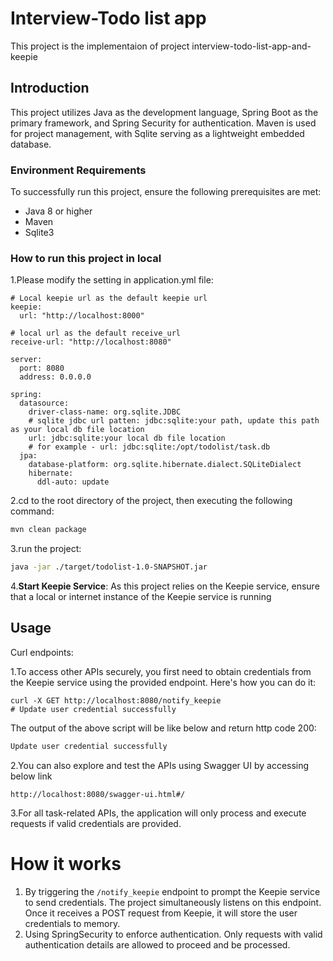 Interview-Todo list app 
=============

This project is the implementaion of project interview-todo-list-app-and-keepie



Introduction
------------

This project utilizes Java as the development language, Spring Boot as the primary framework, and Spring Security for authentication. Maven is used for project management, with Sqlite serving as a lightweight embedded database.

### Environment Requirements

To successfully run this project, ensure the following prerequisites are met:

- Java 8 or higher
- Maven 
- Sqlite3

### How to run this project in local

1.Please modify the setting in application.yml file:

```shell
# Local keepie url as the default keepie url
keepie:
  url: "http://localhost:8000"

# local url as the default receive_url
receive-url: "http://localhost:8080"

server:
  port: 8080
  address: 0.0.0.0

spring:
  datasource:
    driver-class-name: org.sqlite.JDBC
    # sqlite jdbc url patten: jdbc:sqlite:your path, update this path as your local db file location
    url: jdbc:sqlite:your local db file location
    # for example - url: jdbc:sqlite:/opt/todolist/task.db
  jpa:
    database-platform: org.sqlite.hibernate.dialect.SQLiteDialect
    hibernate:
      ddl-auto: update
```



2.cd to the root directory of the project, then executing the following command:

```sh
mvn clean package
```

3.run the project:

```sh
java -jar ./target/todolist-1.0-SNAPSHOT.jar
```

4.**Start Keepie Service**: As this project relies on the Keepie service, ensure that a local or internet instance of the Keepie service is running

Usage
-----

Curl endpoints:

1.To access other APIs securely, you first need to obtain credentials from the Keepie service using the provided endpoint. Here's how you can do it:

```shell
curl -X GET http://localhost:8080/notify_keepie
# Update user credential successfully
```

The output of the above script will be like below and return http code 200:

```sh
Update user credential successfully
```

2.You can also explore and test the APIs using Swagger UI by accessing below link

``http://localhost:8080/swagger-ui.html#/``

3.For all task-related APIs, the application will only process and execute requests if valid credentials are provided.

# How it works

1. By triggering the `/notify_keepie` endpoint to prompt the Keepie service to send credentials. The project simultaneously listens on this endpoint. Once it receives a POST request from Keepie, it will store the user credentials to memory.
2. Using SpringSecurity to enforce authentication. Only requests with valid authentication details are allowed to proceed and be processed.
